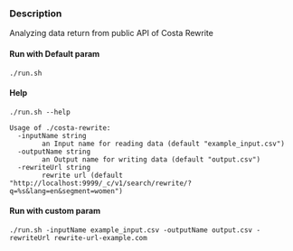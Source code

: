 ### Description
Analyzing data return from public API of Costa Rewrite

#### Run with Default param
```
./run.sh 
```

#### Help
```
./run.sh --help

Usage of ./costa-rewrite:
  -inputName string
    	an Input name for reading data (default "example_input.csv")
  -outputName string
    	an Output name for writing data (default "output.csv")
  -rewriteUrl string
    	rewrite url (default "http://localhost:9999/_c/v1/search/rewrite/?q=%s&lang=en&segment=women")
```

#### Run with custom param 
```
./run.sh -inputName example_input.csv -outputName output.csv -rewriteUrl rewrite-url-example.com
```